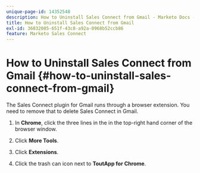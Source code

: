 ```yaml
---
unique-page-id: 14352548
description: How to Uninstall Sales Connect from Gmail - Marketo Docs - Product Documentation
title: How to Uninstall Sales Connect from Gmail
exl-id: 36032005-651f-43c8-a92a-0968b52ccb86
feature: Marketo Sales Connect
---
```

# How to Uninstall Sales Connect from Gmail {#how-to-uninstall-sales-connect-from-gmail}

The Sales Connect plugin for Gmail runs through a browser extension. You need to remove that to delete Sales Connect in Gmail.

1. In **Chrome**, click the three lines in the in the top-right hand corner of the browser window.

1. Click **More Tools**.

1. Click **Extensions**.

1. Click the trash can icon next to **ToutApp for Chrome**.
